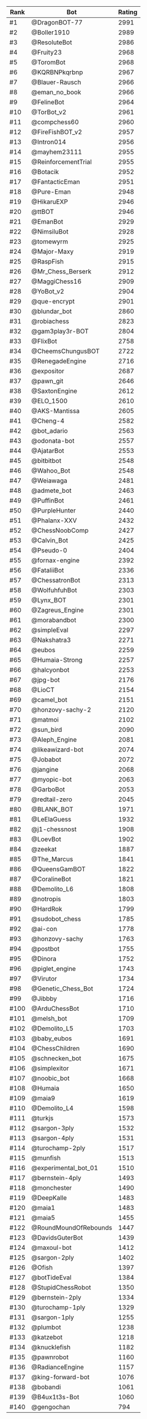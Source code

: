 Rank|Bot|Rating
---|---|---
#1|@DragonBOT-77|2991
#2|@Boller1910|2989
#3|@ResoluteBot|2986
#4|@Fruity23|2968
#5|@ToromBot|2968
#6|@KQRBNPkqrbnp|2967
#7|@Blauer-Rausch|2966
#8|@eman_no_book|2966
#9|@FelineBot|2964
#10|@TorBot_v2|2961
#11|@compchess60|2960
#12|@FireFishBOT_v2|2957
#13|@Intron014|2956
#14|@mayhem23111|2955
#15|@ReinforcementTrial|2955
#16|@Botacik|2952
#17|@FantacticEman|2951
#18|@Pure-Eman|2948
#19|@HikaruEXP|2946
#20|@ttBOT|2946
#21|@EmanBot|2929
#22|@NimsiluBot|2928
#23|@tomewyrm|2925
#24|@Major-Maxy|2919
#25|@RaspFish|2915
#26|@Mr_Chess_Berserk|2912
#27|@MaggiChess16|2909
#28|@YoBot_v2|2904
#29|@que-encrypt|2901
#30|@blundar_bot|2860
#31|@robiachess|2823
#32|@gam3play3r-BOT|2804
#33|@FlixBot|2758
#34|@CheemsChungusBOT|2722
#35|@RenegadeEngine|2716
#36|@expositor|2687
#37|@pawn_git|2646
#38|@SaxtonEngine|2612
#39|@ELO_1500|2610
#40|@AKS-Mantissa|2605
#41|@Cheng-4|2582
#42|@bot_adario|2563
#43|@odonata-bot|2557
#44|@AjatarBot|2553
#45|@bitbitbot|2548
#46|@Wahoo_Bot|2548
#47|@Weiawaga|2481
#48|@admete_bot|2463
#49|@PuffinBot|2461
#50|@PurpleHunter|2440
#51|@Phalanx-XXV|2432
#52|@ChessNoobComp|2427
#53|@Calvin_Bot|2425
#54|@Pseudo-0|2404
#55|@fornax-engine|2392
#56|@FataliiBot|2336
#57|@ChessatronBot|2313
#58|@WolfuhfuhBot|2303
#59|@Lynx_BOT|2301
#60|@Zagreus_Engine|2301
#61|@morabandbot|2300
#62|@simpleEval|2297
#63|@Nakshatra3|2271
#64|@eubos|2259
#65|@Humaia-Strong|2257
#66|@halcyonbot|2253
#67|@jpg-bot|2176
#68|@LioCT|2154
#69|@camel_bot|2151
#70|@honzovy-sachy-2|2120
#71|@matmoi|2102
#72|@sun_bird|2090
#73|@Aleph_Engine|2081
#74|@likeawizard-bot|2074
#75|@Jobabot|2072
#76|@jangine|2068
#77|@myopic-bot|2063
#78|@GarboBot|2053
#79|@redtail-zero|2045
#80|@BLANK_BOT|1971
#81|@LeElaGuess|1932
#82|@j1-chessnost|1908
#83|@LoevBot|1902
#84|@zeekat|1887
#85|@The_Marcus|1841
#86|@QueensGamBOT|1822
#87|@CoralineBot|1821
#88|@Demolito_L6|1808
#89|@notropis|1803
#90|@HardRok|1799
#91|@sudobot_chess|1785
#92|@ai-con|1778
#93|@honzovy-sachy|1763
#94|@postbot|1755
#95|@Dinora|1752
#96|@piglet_engine|1743
#97|@Virutor|1734
#98|@Genetic_Chess_Bot|1724
#99|@Jibbby|1716
#100|@ArduChessBot|1710
#101|@melsh_bot|1709
#102|@Demolito_L5|1703
#103|@baby_eubos|1691
#104|@ChessChildren|1690
#105|@schnecken_bot|1675
#106|@simplexitor|1671
#107|@noobic_bot|1668
#108|@Humaia|1650
#109|@maia9|1619
#110|@Demolito_L4|1598
#111|@turkjs|1573
#112|@sargon-3ply|1532
#113|@sargon-4ply|1531
#114|@turochamp-2ply|1517
#115|@munfish|1513
#116|@experimental_bot_01|1510
#117|@bernstein-4ply|1493
#118|@monchester|1490
#119|@DeepKalle|1483
#120|@maia1|1483
#121|@maia5|1455
#122|@RoundMoundOfRebounds|1447
#123|@DavidsGuterBot|1439
#124|@maxoul-bot|1412
#125|@sargon-2ply|1402
#126|@Ofish|1397
#127|@botTideEval|1384
#128|@StupidChessRobot|1350
#129|@bernstein-2ply|1334
#130|@turochamp-1ply|1329
#131|@sargon-1ply|1255
#132|@plumbot|1238
#133|@katzebot|1218
#134|@knucklefish|1182
#135|@pawnrobot|1160
#136|@RadianceEngine|1157
#137|@king-forward-bot|1076
#138|@bobandi|1061
#139|@B4ux1t3s-Bot|1060
#140|@gengochan|794
